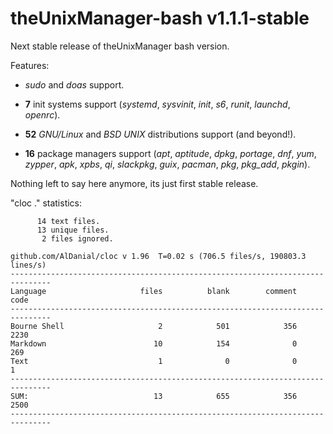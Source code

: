 # theUnixManager-bash v1.1.1-stable

Next stable release of theUnixManager bash version.

Features:
 
* _sudo_ and _doas_ support.

* **7** init systems support (_systemd_, _sysvinit_, _init_, _s6_, _runit_, _launchd_, _openrc_).

* **52** _GNU/Linux_ and _BSD UNIX_ distributions support (and beyond!).

* **16** package managers support (_apt_, _aptitude_, _dpkg_, _portage_, _dnf_, _yum_, _zypper_, _apk_, _xpbs_, _qi_, _slackpkg_, _guix_, _pacman_, _pkg_, _pkg_add_, _pkgin_).

Nothing left to say here anymore, its just first stable release.

"cloc ." statistics:

```text
      14 text files.
      13 unique files.                              
       2 files ignored.

github.com/AlDanial/cloc v 1.96  T=0.02 s (706.5 files/s, 190803.3 lines/s)
-------------------------------------------------------------------------------
Language                     files          blank        comment           code
-------------------------------------------------------------------------------
Bourne Shell                     2            501            356           2230
Markdown                        10            154              0            269
Text                             1              0              0              1
-------------------------------------------------------------------------------
SUM:                            13            655            356           2500
-------------------------------------------------------------------------------
```

